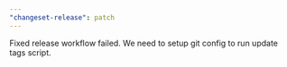 ```yaml
---
"changeset-release": patch
---
```


Fixed release workflow failed. We need to setup git config to run update tags script.
